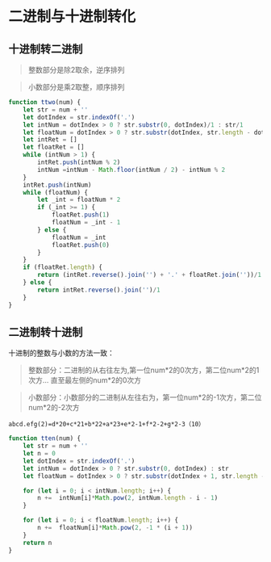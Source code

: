 # 二进制与十进制转化

## 十进制转二进制

> 整数部分是除2取余，逆序排列

> 小数部分是乘2取整，顺序排列

```javaScript
function ttwo(num) {
    let str = num + ''
    let dotIndex = str.indexOf('.')
    let intNum = dotIndex > 0 ? str.substr(0, dotIndex)/1 : str/1
    let floatNum = dotIndex > 0 ? str.substr(dotIndex, str.length - dotIndex)/1 : 0
    let intRet = []
    let floatRet = []
    while (intNum > 1) {
        intRet.push(intNum % 2)
        intNum =intNum - Math.floor(intNum / 2) - intNum % 2
    }
    intRet.push(intNum)
    while (floatNum) {
        let _int = floatNum * 2
        if (_int >= 1) {
            floatRet.push(1)
            floatNum = _int - 1
        } else {
            floatNum = _int
            floatRet.push(0)
        }
    }
    if (floatRet.length) {
        return (intRet.reverse().join('') + '.' + floatRet.join(''))/1
    } else {
        return intRet.reverse().join('')/1
    }
}
```

## 二进制转十进制

十进制的整数与小数的方法一致：

> 整数部分：二进制的从右往左为,第一位num\*2的0次方，第二位num\*2的1次方... 直至最左侧的num\*2的0次方

> 小数部分：小数部分的二进制从左往右为，第一位num\*2的-1次方，第二位num\*2的-2次方

```abcd.efg(2)=d*20+c*21+b*22+a*23+e*2-1+f*2-2+g*2-3（10）```

```javaScript
function tten(num) {
    let str = num + ''
    let n = 0
    let dotIndex = str.indexOf('.')
    let intNum = dotIndex > 0 ? str.substr(0, dotIndex) : str
    let floatNum = dotIndex > 0 ? str.substr(dotIndex + 1, str.length - dotIndex) : ''

    for (let i = 0; i < intNum.length; i++) {
        n +=  intNum[i]*Math.pow(2, intNum.length - i - 1)
    }

    for (let i = 0; i < floatNum.length; i++) {
        n +=  floatNum[i]*Math.pow(2, -1 * (i + 1))
    }
    return n
}
```
